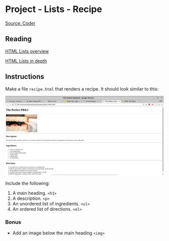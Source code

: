 # Project - Lists - Recipe

[Source: Coder](https://googlecreativelab.github.io/coder-projects/projects/perfect_recipe/)

## Reading

[HTML Lists overview](http://htmldog.com/guides/html/beginner/lists/)

[HTML Lists in depth](https://www.w3schools.com/html/html_lists.asp)

## Instructions

Make a file `recipe.html` that renders a recipe. It should look similar to this:

![screenshot](assets/screenshot.png)

Include the following:

1. A main heading. `<h1>`
2. A description. `<p>`
3. An unordered list of ingredients. `<ul>`
4. An ordered list of directions. `<ol>`

### Bonus

* Add an image below the main heading `<img>`
